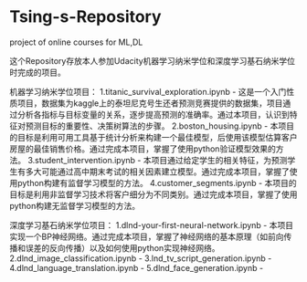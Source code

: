 # Tsing-s-Repository
project of online courses for ML,DL

这个Repository存放本人参加Udacity机器学习纳米学位和深度学习基石纳米学位时完成的项目。

机器学习纳米学位项目：
1.titanic_survival_exploration.ipynb - 这是一个入门性质项目，数据集为kaggle上的泰坦尼克号生还者预测竞赛提供的数据集，项目通过分析各指标与目标变量的关系，逐步提高预测的准确率。通过本项目，认识到特征对预测目标的重要性、决策树算法的步骤。
2.boston_housing.ipynb - 本项目的目标是利用可用工具基于统计分析来构建一个最佳模型，后使用该模型估算客户房屋的最佳销售价格。通过完成本项目，掌握了使用python验证模型效果的方法。
3.student_intervention.ipynb - 本项目通过给定学生的相关特征，为预测学生有多大可能通过高中期末考试的相关因素建立模型。通过完成本项目，掌握了使用python构建有监督学习模型的方法。
4.customer_segments.ipynb - 本项目的目标是利用非监督学习技术将客户细分为不同类别。通过完成本项目，掌握了使用python构建无监督学习模型的方法。

深度学习基石纳米学位项目：
1.dlnd-your-first-neural-network.ipynb - 本项目实现一个BP神经网络。通过完成本项目，掌握了神经网络的基本原理（如前向传播和误差的反向传播）以及如何使用python实现神经网络。
2.dlnd_image_classification.ipynb - 
3.lnd_tv_script_generation.ipynb - 
4.dlnd_language_translation.ipynb - 
5.dlnd_face_generation.ipynb - 

